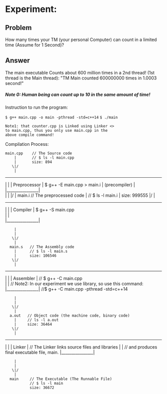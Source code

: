 # Experiment: 
## Problem
How many times your TM (your personal Computer) can 
count in a limited time (Assume for 1 Second)?

## Answer
The main executable Counts about 600 million times
in a 2nd thread! (1st thread is the Main thread):
"TM Main counted 600000000 times in 1.0003 second!"

##### Note 0: Human being can count up to 10 in the same amount of time!    

Instruction to run the program:

`$ g++ main.cpp -o main -pthread -std=c++14`
`$ ./main`

    Note1: that counter.cpp is Linked using Linker <>
    to main.cpp, thus you only use main.cpp in the 
    above compile command!    

Compilation Process:

    main.cpp    // The Source code 
        |       // $ ls -l main.cpp
        |       size: 894
       \|/
        |
__________________
|                |
|  Preprocessor  |    $ g++ -E main.cpp > main.i 
|  (precompiler) |    
|________________|      
        |
        |
       \|/
        |
      main.i   // The preprocessed code
        |      // $ ls -l main.i
        |      size: 999555
       \|/
        |
__________________
|                |
|   Compiler     |    $ g++ -S main.cpp  
|                |  
|________________|

        |
        |
       \|/
        |
      main.s   // The Assembly code
        |      // $ ls -l main.s 
        |      size: 106546
       \|/
        |
__________________
|                |
|   Assembler    |   // $ g++ -C main.cpp  
|                |  // Note2: In our experiment we use <thread> library, so use this command:
|________________|  //$ g++ -C main.cpp -pthread -std=c++14

        |
        |
       \|/
        |
      a.out   // Object code (the machine code, binary code)
        |     // ls -l a.out
        |     size: 36464
       \|/
        |
__________________
|                |
|     Linker     |    // The Linker links source files and libraries
|                |    // and produces final executable file, main. 
|________________|

        |
        |
       \|/
        |
      main     // The Executable (The Runnable File)
               // $ ls -l main
               size: 36672 
